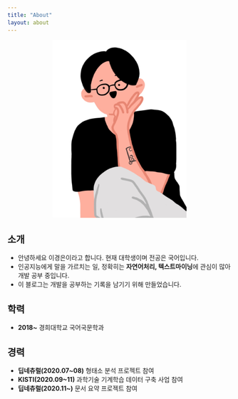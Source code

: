 ```yaml
---
title: "About"
layout: about
---
```


<center><img src="/assets/images/profile.jpg" width="300" height="400"></center>

## 소개

* 안녕하세요 이경은이라고 합니다. 현재 대학생이며 전공은 국어입니다.
* 인공지능에게 말을 가르치는 일, 정확히는 **자연어처리, 텍스트마이닝**에 관심이 많아 개발 공부 중입니다.
* 이 블로그는 개발을 공부하는 기록을 남기기 위해 만들었습니다.

## 학력

* **2018~** 경희대학교 국어국문학과

## 경력

* **딥네츄럴(2020.07~08)** 형태소 분석 프로젝트 참여
* **KISTI(2020.09~11)** 과학기술 기계학습 데이터 구축 사업 참여
* **딥네츄럴(2020.11~)** 문서 요약 프로젝트 참여
